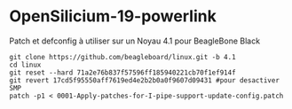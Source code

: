 # OpenSilicium-19-powerlink
Patch et defconfig à utiliser sur un Noyau 4.1 pour BeagleBone Black

```
git clone https://github.com/beagleboard/linux.git -b 4.1
cd linux
git reset --hard 71a2e76b837f57596ff185940221cb70f1ef914f
git revert 17cd5f95550aff7619ed4e2b2b0a0f9607d09431 #pour desactiver SMP
patch -p1 < 0001-Apply-patches-for-I-pipe-support-update-config.patch
```
